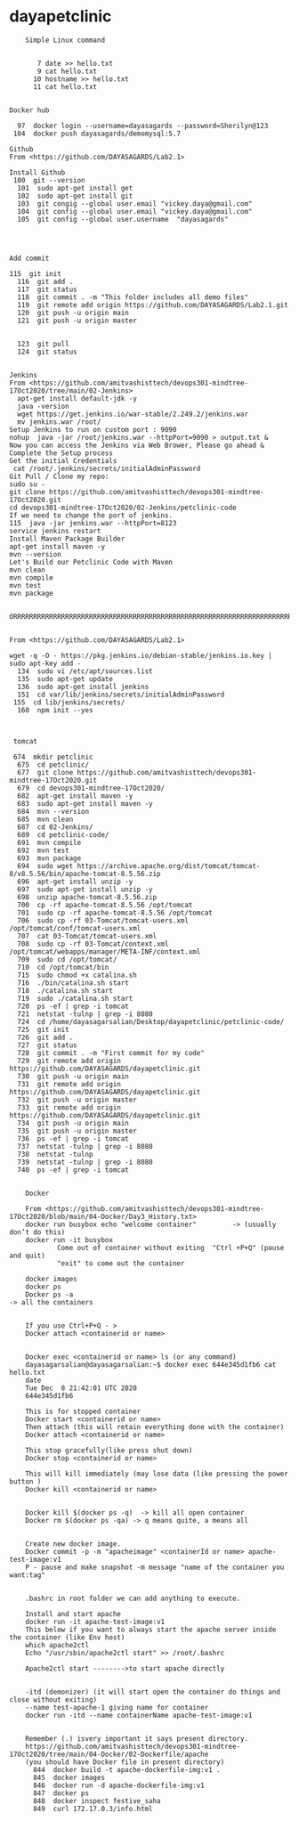 # dayapetclinic

        Simple Linux command


           7 date >> hello.txt
           9 cat hello.txt
          10 hostname >> hello.txt 
          11 cat hello.txt 


    Docker hub

      97  docker login --username=dayasagards --password=Sherilyn@123
     104  docker push dayasagards/demomysql:5.7

    Github  
    From <https://github.com/DAYASAGARDS/Lab2.1> 

    Install Github
     100  git --version
      101  sudo apt-get install get
      102  sudo apt-get install git
      103  git congig --global user.email "vickey.daya@gmail.com"
      104  git config --global user.email "vickey.daya@gmail.com"
      105  git config --global user.username  "dayasagards"




    Add commit

    115  git init
      116  git add .
      117  git status
      118  git commit . -m "This folder includes all demo files"
      119  git remote add origin https://github.com/DAYASAGARDS/Lab2.1.git
      120  git push -u origin main
      121  git push -u origin master


      123  git pull
      124  git status


    Jenkins
    From <https://github.com/amitvashisttech/devops301-mindtree-17Oct2020/tree/main/02-Jenkins> 
      apt-get install default-jdk -y
      java -version
      wget https://get.jenkins.io/war-stable/2.249.2/jenkins.war
      mv jenkins.war /root/
    Setup Jenkins to run on custom port : 9090
    nohup  java -jar /root/jenkins.war --httpPort=9090 > output.txt &
    Now you can access the Jenkins via Web Brower, Please go ahead & Complete the Setup process
    Get the initial Credentials
     cat /root/.jenkins/secrets/initialAdminPassword
    Git Pull / Clone my repo:
    sudo su - 
    git clone https://github.com/amitvashisttech/devops301-mindtree-17Oct2020.git
    cd devops301-mindtree-17Oct2020/02-Jenkins/petclinic-code 
    If we need to change the port of jenkins.
    115  java -jar jenkins.war --httpPort=8123
    service jenkins restart
    Install Maven Package Builder
    apt-get install maven -y 
    mvn --version
    Let's Build our Petclinic Code with Maven
    mvn clean
    mvn compile
    mvn test
    mvn package


    ORRRRRRRRRRRRRRRRRRRRRRRRRRRRRRRRRRRRRRRRRRRRRRRRRRRRRRRRRRRRRRRRRRRRRRR


    From <https://github.com/DAYASAGARDS/Lab2.1>

    wget -q -O - https://pkg.jenkins.io/debian-stable/jenkins.io.key | sudo apt-key add -
      134  sudo vi /etc/apt/sources.list
      135  sudo apt-get update
      136  sudo apt-get install jenkins
      151  cd var/lib/jenkins/secrets/initialAdminPassword
     155  cd lib/jenkins/secrets/
      160  npm init --yes



     tomcat

     674  mkdir petclinic
      675  cd petclinic/
      677  git clone https://github.com/amitvashisttech/devops301-mindtree-17Oct2020.git
      679  cd devops301-mindtree-17Oct2020/
      682  apt-get install maven -y
      683  sudo apt-get install maven -y
      684  mvn --version
      685  mvn clean
      687  cd 02-Jenkins/
      689  cd petclinic-code/
      691  mvn compile
      692  mvn test
      693  mvn package
      694  sudo wget https://archive.apache.org/dist/tomcat/tomcat-8/v8.5.56/bin/apache-tomcat-8.5.56.zip
      696  apt-get install unzip -y
      697  sudo apt-get install unzip -y
      698  unzip apache-tomcat-8.5.56.zip
      700  cp -rf apache-tomcat-8.5.56 /opt/tomcat
      701  sudo cp -rf apache-tomcat-8.5.56 /opt/tomcat
      706  sudo cp -rf 03-Tomcat/tomcat-users.xml   /opt/tomcat/conf/tomcat-users.xml
      707  cat 03-Tomcat/tomcat-users.xml
      708  sudo cp -rf 03-Tomcat/context.xml  /opt/tomcat/webapps/manager/META-INF/context.xml
      709  sudo cd /opt/tomcat/
      710  cd /opt/tomcat/bin
      715  sudo chmod +x catalina.sh 
      716  ./bin/catalina.sh start
      718  ./catalina.sh start
      719  sudo ./catalina.sh start
      720  ps -ef | grep -i tomcat
      721  netstat -tulnp | grep -i 8080
      724  cd /home/dayasagarsalian/Desktop/dayapetclinic/petclinic-code/
      725  git init
      726  git add .
      727  git status
      728  git commit . -m "First commit for my code"
      729  git remote add origin https://github.com/DAYASAGARDS/dayapetclinic.git
      730  git push -u origin main
      731  git remote add origin https://github.com/DAYASAGARDS/dayapetclinic.git
      732  git push -u origin master
      733  git remote add origin https://github.com/DAYASAGARDS/dayapetclinic.git
      734  git push -u origin main
      735  git push -u origin master
      736  ps -ef | grep -i tomcat
      737  netstat -tulnp | grep -i 8080
      738  netstat -tulnp
      739  netstat -tulnp | grep -i 8080
      740  ps -ef | grep -i tomcat


        Docker

        From <https://github.com/amitvashisttech/devops301-mindtree-17Oct2020/blob/main/04-Docker/Day3_History.txt> 
        docker run busybox echo "welcome container"         -> (usually don’t do this)
        docker run -it busybox
                Come out of container without exiting  "Ctrl +P+Q" (pause and quit)
                "exit" to come out the container

        docker images
        docker ps
        Docker ps -a                                                                                  -> all the containers


        If you use Ctrl+P+Q - >
        Docker attach <containerid or name>


        Docker exec <containerid or name> ls (or any command)
        dayasagarsalian@dayasagarsalian:~$ docker exec 644e345d1fb6 cat hello.txt
        date
        Tue Dec  8 21:42:01 UTC 2020
        644e345d1fb6

        This is for stopped container
        Docker start <containerid or name>
        Then attach (this will retain everything done with the container)
        Docker attach <containerid or name>

        This stop gracefully(like press shut down)
        Docker stop <containerid or name>

        This will kill immediately (may lose data (like pressing the power button )
        Docker kill <containerid or name>


        Docker kill $(docker ps -q)  -> kill all open container
        Docker rm $(docker ps -qa) -> q means quite, a means all


        Create new docker image.
        Docker commit -p -m "apacheimage" <containerId or name> apache-test-image:v1
        P - pause and make snapshot -m message "name of the container you want:tag"


        .bashrc in root folder we can add anything to execute.

        Install and start apache
        docker run -it apache-test-image:v1
        This below if you want to always start the apache server inside the container (like Env host)
        which apache2ctl
        Echo "/usr/sbin/apache2ctl start" >> /root/.bashrc

        Apache2ctl start -------->to start apache directly


        -itd (demonizer) (it will start open the container do things and close without exiting)
        --name test-apache-1 giving name for container
        docker run -itd --name containerName apache-test-image:v1


        Remember (.) isvery important it says present directory.
        https://github.com/amitvashisttech/devops301-mindtree-17Oct2020/tree/main/04-Docker/02-Dockerfile/apache
        (you should have Docker file in present directory)
          844  docker build -t apache-dockerfile-img:v1 .
          845  docker images
          846  docker run -d apache-dockerfile-img:v1
          847  docker ps
          848  docker inspect festive_saha
          849  curl 172.17.0.3/info.html


